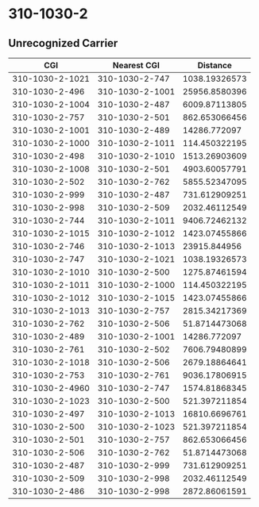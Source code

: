 # 310-1030-2
## Unrecognized Carrier


| CGI | Nearest CGI | Distance |
|-----|-------------|----------|
| 310-1030-2-1021 | 310-1030-2-747 | 1038.19326573 |
| 310-1030-2-496 | 310-1030-2-1001 | 25956.8580396 |
| 310-1030-2-1004 | 310-1030-2-487 | 6009.87113805 |
| 310-1030-2-757 | 310-1030-2-501 | 862.653066456 |
| 310-1030-2-1001 | 310-1030-2-489 | 14286.772097 |
| 310-1030-2-1000 | 310-1030-2-1011 | 114.450322195 |
| 310-1030-2-498 | 310-1030-2-1010 | 1513.26903609 |
| 310-1030-2-1008 | 310-1030-2-501 | 4903.60057791 |
| 310-1030-2-502 | 310-1030-2-762 | 5855.52347095 |
| 310-1030-2-999 | 310-1030-2-487 | 731.612909251 |
| 310-1030-2-998 | 310-1030-2-509 | 2032.46112549 |
| 310-1030-2-744 | 310-1030-2-1011 | 9406.72462132 |
| 310-1030-2-1015 | 310-1030-2-1012 | 1423.07455866 |
| 310-1030-2-746 | 310-1030-2-1013 | 23915.844956 |
| 310-1030-2-747 | 310-1030-2-1021 | 1038.19326573 |
| 310-1030-2-1010 | 310-1030-2-500 | 1275.87461594 |
| 310-1030-2-1011 | 310-1030-2-1000 | 114.450322195 |
| 310-1030-2-1012 | 310-1030-2-1015 | 1423.07455866 |
| 310-1030-2-1013 | 310-1030-2-757 | 2815.34217369 |
| 310-1030-2-762 | 310-1030-2-506 | 51.8714473068 |
| 310-1030-2-489 | 310-1030-2-1001 | 14286.772097 |
| 310-1030-2-761 | 310-1030-2-502 | 7606.79480899 |
| 310-1030-2-1018 | 310-1030-2-506 | 2679.18864641 |
| 310-1030-2-753 | 310-1030-2-761 | 9036.17806915 |
| 310-1030-2-4960 | 310-1030-2-747 | 1574.81868345 |
| 310-1030-2-1023 | 310-1030-2-500 | 521.397211854 |
| 310-1030-2-497 | 310-1030-2-1013 | 16810.6696761 |
| 310-1030-2-500 | 310-1030-2-1023 | 521.397211854 |
| 310-1030-2-501 | 310-1030-2-757 | 862.653066456 |
| 310-1030-2-506 | 310-1030-2-762 | 51.8714473068 |
| 310-1030-2-487 | 310-1030-2-999 | 731.612909251 |
| 310-1030-2-509 | 310-1030-2-998 | 2032.46112549 |
| 310-1030-2-486 | 310-1030-2-998 | 2872.86061591 |
